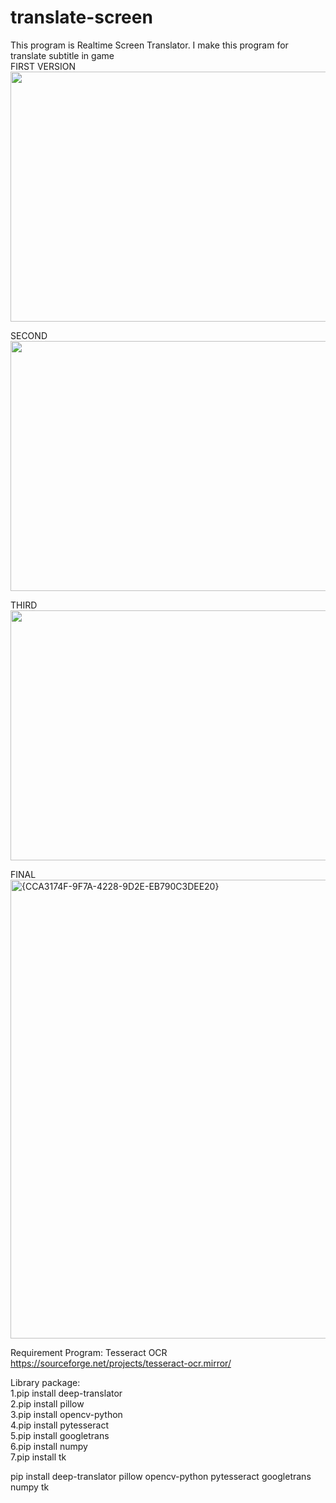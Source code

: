# translate-screen

This program is Realtime Screen Translator. I make this program for translate subtitle in game<br>
FIRST VERSION<br>
<img src="https://github.com/user-attachments/assets/32056c17-acd5-4118-ba78-098dddb71b1a" width="622" height="400"><br>

SECOND<br>
<img src="https://github.com/user-attachments/assets/511d0a11-9660-4272-8dfc-69dc18607784" width="622" height="400"><br>

THIRD<br>
<img src="https://github.com/user-attachments/assets/f107b762-e367-46ee-8a8f-184612e2984d" width="622" height="400"><br>

FINAL<br>
<img width="622" height="734" alt="{CCA3174F-9F7A-4228-9D2E-EB790C3DEE20}" src="https://github.com/user-attachments/assets/52820cad-5498-4510-9fb6-497d0ec941e8" /><br>

Requirement Program: Tesseract OCR<br>
https://sourceforge.net/projects/tesseract-ocr.mirror/<br>

Library package:<br>
1.pip install deep-translator<br>
2.pip install pillow<br>
3.pip install opencv-python<br>
4.pip install pytesseract<br>
5.pip install googletrans<br>
6.pip install numpy<br>
7.pip install tk<br>
 
pip install deep-translator pillow opencv-python pytesseract googletrans numpy tk
